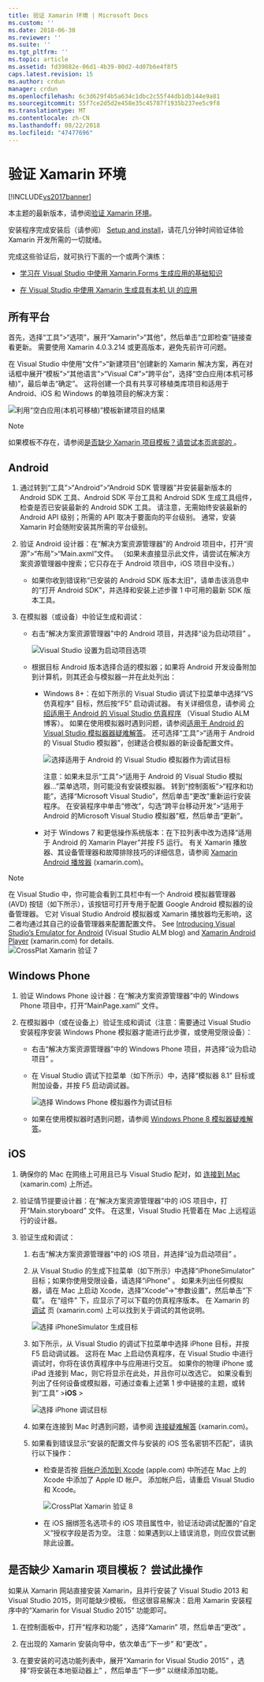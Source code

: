```yaml
---
title: 验证 Xamarin 环境 | Microsoft Docs
ms.custom: ''
ms.date: 2018-06-30
ms.reviewer: ''
ms.suite: ''
ms.tgt_pltfrm: ''
ms.topic: article
ms.assetid: fd39882e-06d1-4b39-80d2-4d07b6e4f8f5
caps.latest.revision: 15
ms.author: crdun
manager: crdun
ms.openlocfilehash: 6c3d629f4b5a634c1dbc2c55f44db1db144e9a81
ms.sourcegitcommit: 55f7ce2d5d2e458e35c45787f1935b237ee5c9f8
ms.translationtype: MT
ms.contentlocale: zh-CN
ms.lasthandoff: 08/22/2018
ms.locfileid: "47477696"
---
```

# <a name="verify-your-xamarin-environment"></a>验证 Xamarin 环境
[!INCLUDE[vs2017banner](../includes/vs2017banner.md)]

本主题的最新版本，请参阅[验证 Xamarin 环境](https://docs.microsoft.com/visualstudio/cross-platform/verify-your-xamarin-environment)。  
  
  
安装程序完成安装后（请参阅） [Setup and install](../cross-platform/setup-and-install.md)，请花几分钟时间验证体验 Xamarin 开发所需的一切就绪。  
  
 完成这些验证后，就可执行下面的一个或两个演练：  
  
-   [学习在 Visual Studio 中使用 Xamarin.Forms 生成应用的基础知识](../cross-platform/learn-app-building-basics-with-xamarin-forms-in-visual-studio.md)  
  
-   [在 Visual Studio 中使用 Xamarin 生成具有本机 UI 的应用](../cross-platform/build-apps-with-native-ui-using-xamarin-in-visual-studio.md)  
  
## <a name="all-platforms"></a>所有平台  
 首先，选择“工具”>“选项”，展开“Xamarin”>“其他”，然后单击“立即检查”链接查看更新。 需要使用 Xamarin 4.0.3.214 或更高版本，避免先前许可问题。  
  
 在 Visual Studio 中使用“文件”>“新建项目”创建新的 Xamarin 解决方案，再在对话框中展开“模板”>“其他语言”>“Visual C#”>“跨平台”，选择“空白应用(本机可移植)”，最后单击“确定”。 这将创建一个具有共享可移植类库项目和适用于 Android、iOS 和 Windows 的单独项目的解决方案：  
  
 ![利用“空白应用(本机可移植)”模板新建项目的结果](../cross-platform/media/crossplat-xamarin-verify-1.png "CrossPlat Xamarin Verify 1")  
  
> [!NOTE]
>  如果模板不存在，请参阅[是否缺少 Xamarin 项目模板？请尝试本页底部的 ](#missing)。  
  
## <a name="android"></a>Android  
  
1. 通过转到“工具”>“Android”>“Android SDK 管理器”并安装最新版本的 Android SDK 工具、Android SDK 平台工具和 Android SDK 生成工具组件，检查是否已安装最新的 Android SDK 工具。 请注意，无需始终安装最新的 Android API 级别；所需的 API 取决于要面向的平台级别。 通常，安装 Xamarin 时会随附安装其所需的平台级别。  

2.  验证 Android 设计器：在“解决方案资源管理器”的 Android 项目中，打开“资源”>“布局”>“Main.axml”文件。 （如果未直接显示此文件，请尝试在解决方案资源管理器中搜索；它只存在于 Android 项目中，iOS 项目中没有。）  
  
    - 如果你收到错误称“已安装的 Android SDK 版本太旧”，请单击该消息中的“打开 Android SDK”，并选择和安装上述步骤 1 中可用的最新 SDK 版本工具。 
  
3.  在模拟器（或设备）中验证生成和调试：  
  
    -   右击“解决方案资源管理器”中的 Android 项目，并选择“设为启动项目” 。  
  
         ![Visual Studio 设置为启动项目选项](../cross-platform/media/crossplat-xamarin-verify-2.png "CrossPlat Xamarin Verify 2")  
  
    -   根据目标 Android 版本选择合适的模拟器；如果将 Android 开发设备附加到计算机，则其还会与模拟器一并在此处列出：  
  
        -   Windows 8+：在如下所示的 Visual Studio 调试下拉菜单中选择“VS 仿真程序”  目标，然后按“F5” 启动调试器。 有关详细信息，请参阅 [介绍适用于 Android 的 Visual Studio 仿真程序](http://blogs.msdn.com/b/visualstudioalm/archive/2014/11/12/introducing-visual-studio-s-emulator-for-android.aspx) （Visual Studio ALM 博客）。 如果在使用模拟器时遇到问题，请参阅[适用于 Android 的 Visual Studio 模拟器器疑难解答](../cross-platform/troubleshooting-the-visual-studio-emulator-for-android.md)。 还可选择“工具”>“适用于 Android 的 Visual Studio 模拟器”，创建适合模拟器的新设备配置文件。  
  
             ![选择适用于 Android 的 Visual Studio 模拟器作为调试目标](../cross-platform/media/crossplat-xamarin-verify-3.png "CrossPlat Xamarin Verify 3")  
  
             注意：如果未显示“工具”>“适用于 Android 的 Visual Studio 模拟器...”菜单选项，则可能没有安装模拟器。 转到“控制面板”>“程序和功能”，选择“Microsoft Visual Studio”，然后单击“更改”重新运行安装程序。 在安装程序中单击“修改”，勾选“跨平台移动开发”>“适用于 Android 的Microsoft Visual Studio 模拟器”框，然后单击“更新”。  
  
        -   对于 Windows 7 和更低操作系统版本：在下拉列表中改为选择“适用于 Android 的 Xamarin Player”并按 F5 运行。 有关 Xamarin 播放器、其设备管理器和故障排除技巧的详细信息，请参阅 [Xamarin Android 播放器](http://developer.xamarin.com/guides/android/getting_started/installation/android-player/) (xamarin.com)。  
  
> [!NOTE]
>  在 Visual Studio 中，你可能会看到工具栏中有一个 Android 模拟器管理器 (AVD) 按钮（如下所示），该按钮可打开专用于配置 Google Android 模拟器的设备管理器。  它对 Visual Studio Android 模拟器或 Xamarin 播放器均无影响，这二者均通过其自己的设备管理器来配置配置文件。  See [Introducing Visual Studio’s Emulator for Android](http://blogs.msdn.com/b/visualstudioalm/archive/2014/11/12/introducing-visual-studio-s-emulator-for-android.aspx) (Visual Studio ALM blog) and [Xamarin Android Player](http://developer.xamarin.com/guides/android/getting_started/installation/android-player/) (xamarin.com) for details.  
> ![CrossPlat Xamarin 验证 7](../cross-platform/media/crossplat-xamarin-verify-7.png "CrossPlat Xamarin Verify 7")  
  
## <a name="windows-phone"></a>Windows Phone  
  
1.  验证 Windows Phone 设计器：在“解决方案资源管理器”中的 Windows Phone 项目中，打开“MainPage.xaml”  文件。  
  
2.  在模拟器中（或在设备上）验证生成和调试（注意：需要通过 Visual Studio 安装程序安装 Windows Phone 模拟器才能进行此步骤，或使用受限设备）：  
  
    -   右击“解决方案资源管理器”中的 Windows Phone 项目，并选择“设为启动项目” 。  
  
    -   在 Visual Studio 调试下拉菜单（如下所示）中，选择“模拟器 8.1”  目标或附加设备，并按 F5 启动调试器。  
  
         ![选择 Windows Phone 模拟器作为调试目标](../cross-platform/media/crossplat-xamarin-verify-4.png "CrossPlat Xamarin Verify 4")  
  
    -   如果在使用模拟器时遇到问题，请参阅 [Windows Phone 8 模拟器疑难解答](https://msdn.microsoft.com/library/windows/apps/jj681694.aspx)。  
  
## <a name="ios"></a>iOS  
  
1.  确保你的 Mac 在网络上可用且已与 Visual Studio 配对，如 [连接到 Mac](http://developer.xamarin.com/guides/ios/getting_started/installation/windows/xamarin-mac-agent/) (xamarin.com) 上所述。  
  
2.  验证情节提要设计器：在“解决方案资源管理器”中的 iOS 项目中，打开“Main.storyboard”  文件。 在这里，Visual Studio 托管着在 Mac 上远程运行的设计器。  
  
3.  验证生成和调试：  
  
    1.  右击“解决方案资源管理器”中的 iOS 项目，并选择“设为启动项目” 。  
  
    2.  从 Visual Studio 的生成下拉菜单（如下所示）中选择“iPhoneSimulator”  目标；如果你使用受限设备，请选择“iPhone”  。 如果未列出任何模拟器，请在 Mac 上启动 Xcode，选择“Xcode”->“参数设置”，然后单击“下载”。 在“组件”  下，应显示了可以下载的仿真程序版本。 在 Xamarin 的 [调试](https://developer.xamarin.com/guides/ios/deployment,_testing,_and_metrics/debugging_in_xamarin_ios/#Debugging_on_the_Simulator) 页 (xamarin.com) 上可以找到关于调试的其他说明。  
  
         ![选择 iPhoneSimulator 生成目标](../cross-platform/media/crossplat-xamarin-verify-5.png "CrossPlat Xamarin Verify 5")  
  
    3.  如下所示，从 Visual Studio 的调试下拉菜单中选择 iPhone 目标，并按 F5 启动调试器。 这将在 Mac 上启动仿真程序，在 Visual Studio 中进行调试时，你将在该仿真程序中与应用进行交互。 如果你的物理 iPhone 或 iPad 连接到 Mac，则它将显示在此处，并且你可以改选它。 如果没看到列出了任何设备或模拟器，可通过查看上述第 1 步中链接的主题，或转到“工具”  >**iOS** >  
  
         ![选择 iPhone 调试目标](../cross-platform/media/crossplat-xamarin-verify-6.png "CrossPlat Xamarin Verify 6")  
  
    4.  如果在连接到 Mac 时遇到问题，请参阅 [连接疑难解答](http://developer.xamarin.com/guides/ios/getting_started/installation/windows/xamarin-mac-agent/xma-troubleshooting/) (xamarin.com)。  
  
    5.  如果看到错误显示“安装的配置文件与安装的 iOS 签名密钥不匹配”，请执行以下操作：  
  
        -   检查是否按 [将帐户添加到 Xcode](https://developer.apple.com/library/content/documentation/IDEs/Conceptual/AppStoreDistributionTutorial/AddingYourAccounttoXcode/AddingYourAccounttoXcode.html#//apple_ref/doc/uid/TP40013839-CH40-SW1) (apple.com) 中所述在 Mac 上的 Xcode 中添加了 Apple ID 帐户。  添加帐户后，请重启 Visual Studio 和 Xcode。  
  
             ![CrossPlat Xamarin 验证 8](../cross-platform/media/crossplat-xamarin-verify-8.png "CrossPlat Xamarin 验证 8")  
  
        -   在 iOS 捆绑签名选项卡的 iOS 项目属性中，验证活动调试配置的“自定义”授权字段是否为空。  注意：如果遇到以上错误消息，则应仅尝试删除此设置。  
  
##  <a name="missing"></a> 是否缺少 Xamarin 项目模板？ 尝试此操作  
 如果从 Xamarin 网站直接安装 Xamarin，且并行安装了 Visual Studio 2013 和 Visual Studio 2015，则可能缺少模板。 但这很容易解决：启用 Xamarin 安装程序中的“Xamarin for Visual Studio 2015”  功能即可。  
  
1.  在控制面板中，打开“程序和功能” ，选择“Xamarin”  项，然后单击“更改” 。  
  
2.  在出现的 Xamarin 安装向导中，依次单击“下一步”  和“更改” 。  
  
3.  在要安装的可选功能列表中，展开“Xamarin for Visual Studio 2015” ，选择“将安装在本地驱动器上” ，然后单击“下一步”  以继续添加功能。

